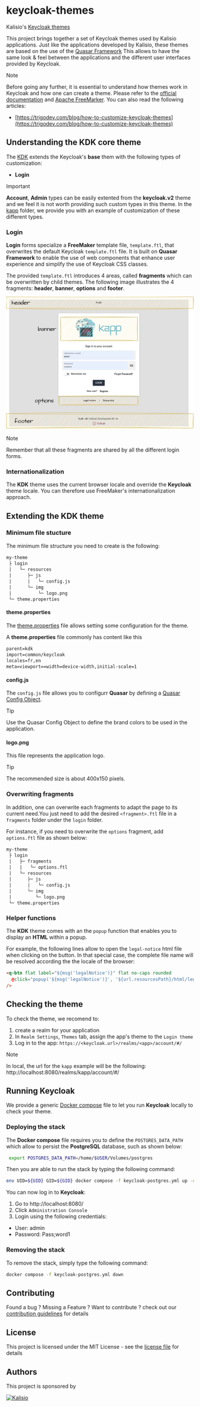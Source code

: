 # keycloak-themes

Kalisio's [Keycloak themes](https://www.keycloak.org/docs/latest/server_development/#_themes)

This project brings together a set of Keycloak themes used by Kalisio applications.
Just like the applications developed by Kalisio, these themes are based on the use of the [Quasar Framework](https://quasar.dev/)
This allows to have the same look & feel between the applications and the different user interfaces provided by Keycloak.

> [!Note]
>Before going any further, it is essential to understand how themes work in Keycloak and how one can create a theme. Please refer to the [official documentation](https://www.keycloak.org/docs/latest/server_development/index.html#_themes) and [Apache FreeMarker](https://freemarker.apache.org/index.html).
> You can also read the following articles:
>* [https://trigodev.com/blog/how-to-customize-keycloak-themes](https://trigodev.com/blog/how-to-customize-keycloak-themes)


## Understanding the KDK core theme

The [KDK](./themes/kdk) extends the Keycloak's **base** them with the following types of customization:
* **Login**

> [!IMPORTANT]
> **Account**, **Admin** types can be easily extented from the **keycloak.v2** theme and we feel it is not worth providing such custom types in this theme.
In the [kapp](./themes/kapp/) folder, we provide you with an example of customization of these different types.

### Login 

**Login** forms specialize a **FreeMaker** template file, `template.ftl`, that overwrites the default Keycloak `template.ftl` file. It is built on **Quasar Framework** to enable the use of web components that enhance user experience and simplify the use of Keycloak CSS classes.

The provided `template.ftl` introduces 4 areas, called **fragments** which can be overwritten by child themes. The following image illustrates the 4 fragments: **header**, **banner**, **options** and **footer**.

![Template fragments](./docs/keycloak-themes-fragments.jpg)

> [!NOTE]
> Remember that all these fragments are shared by all the different login forms.

### Internationalization

The **KDK** theme uses the current browser locale and override the **Keycloak** theme locale. You can therefore use FreeMaker's internationalization approach.

## Extending the KDK theme

### Minimum file stucture

The minimum file structure you need to create is the following:
```
my-theme
 ├ login
 |   └─ resources
 |      ├─ js
 |      |   └─ config.js
 |      └─ img
 |          └─ logo.png
 └─ theme.properties
```

#### theme.properties

The [theme.properties](https://www.keycloak.org/docs/latest/server_development/index.html#theme-properties) file allows setting some configuration for the theme.

A **theme.properties** file commonly has content like this

```
parent=kdk 
import=common/keycloak
locales=fr,en
meta=viewport==width=device-width,initial-scale=1
```

#### config.js

The `config.js` file allows you to configurr **Quasar** by defining a [Quasar Config Object](https://quasar.dev/start/umd/#quasar-config-object). 

> [!TIP]
> Use the Quasar Config Object to define the brand colors to be used in the application.

#### logo.png

This file represents the application logo. 

> [!TIP]
> The recommended size is about 400x150 pixels.

### Overwriting fragments

In addition, one can overwrite each fragments to adapt the page to its current need.You just need to add the desired `<fragment>.ftl` file in a `fragments` folder under the `login` folder.

For instance, if you need to overwrite the `options` fragment, add `options.ftl` file as shown below:
```
my-theme
 ├ login
 |   ├─ fragments
 |   |   └─ options.ftl
 |   └─ resources
 |      ├─ js
 |      |   └─ config.js
 |      └─ img
 |         └─ logo.png
 └─ theme.properties
```

### Helper functions

The **KDK** theme comes with an the `popup` function that enables you to display an **HTML** within a popup.

For example, the following lines allow to open the `legal-notice` html file when clicking on the button. In that special case, the complete file name will be resolved according the the locale of the browser:

```html
<q-btn flat label="${msg('legalNotice')}" flat no-caps rounded 
  @click="popup('${msg('legalNotice')}', '${url.resourcesPath}/html/legal-notice_${locale.currentLanguageTag}.html')" 
/>
```

## Checking the theme

To check the theme, we recomend to:

1. create a realm for your application
2. In `Realm Settings`, `Themes` tab, assign the app's theme to the `Login theme`
3. Log in to the app: `https://<keycloak.url>/realms/<app>/account/#/`

> [!NOTE]  
> In local, the url for the `kapp` example will be the following: http://localhost:8080/realms/kapp/account/#/

## Running Keycloak

We provide a generic [Docker compose](https://docs.docker.com/compose/) file to let you run **Keycloak** locally to check your theme.

### Deploying the stack

The **Docker compose** file requires you to define the `POSTGRES_DATA_PATH` which allow to persist the **PostgreSQL** database, such as shown below:

```bash
 export POSTGRES_DATA_PATH=/home/$USER/Volumes/postgres
```

Then you are able to run the stack by typing the following command:

```bash
env UID=${UID} GID=${GID} docker compose -f keycloak-postgres.yml up -d
```

You can now log in to **Keycloak**:
1. Go to http://localhost:8080/
2. Click `Administration Console`
3. Login using the following credentials:
  
  - User: admin
  - Password: Pass;word1

### Removing the stack

To remove the stack, simply type the following command:

```bash
docker compose -f keycloak-postgres.yml down
```
## Contributing

Found a bug ? Missing a Feature ? Want to contribute ? check out our [contribution guidelines](https://kalisio.github.io/kdk/about/roadmap.html#contributing) for details

## License

This project is licensed under the MIT License - see the [license file](./LICENSE) for details

## Authors

This project is sponsored by 

[![Kalisio](https://s3.eu-central-1.amazonaws.com/kalisioscope/kalisio/kalisio-logo-black-256x84.png)](https://kalisio.com)








